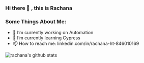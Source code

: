 ### Hi there 👋 , this is Rachana

<!-- <--
**RachanaHT/RachanaHT** is a ✨ _special_ ✨ repository because its `README.md` (this file) appears on your GitHub profile. -->

### Some Things About Me:

- 🔭 I’m currently working on Automation
- 🌱 I’m currently learning Cypress
- 📫 How to reach me: linkedin.com/in/rachana-ht-846010169


<!-- --> 

![rachana's github stats](https://github-readme-stats.vercel.app/api?username=RachanaHT&show_icons=true&count_private=true&hide=issues,prs)